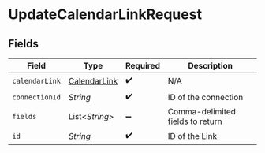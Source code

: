 # UpdateCalendarLinkRequest


## Fields

| Field                                               | Type                                                | Required                                            | Description                                         |
| --------------------------------------------------- | --------------------------------------------------- | --------------------------------------------------- | --------------------------------------------------- |
| `calendarLink`                                      | [CalendarLink](../../models/shared/CalendarLink.md) | :heavy_check_mark:                                  | N/A                                                 |
| `connectionId`                                      | *String*                                            | :heavy_check_mark:                                  | ID of the connection                                |
| `fields`                                            | List\<*String*>                                     | :heavy_minus_sign:                                  | Comma-delimited fields to return                    |
| `id`                                                | *String*                                            | :heavy_check_mark:                                  | ID of the Link                                      |